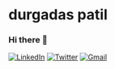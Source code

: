 # durgadas patil
### Hi there 👋
[![LinkedIn](https://raw.githubusercontent.com/durgadaspatil45/durgadaspatil45/master/assets/linkedin-badge.svg)](https://www.linkedin.com/in/durgadaspatil)
[![Twitter](https://raw.githubusercontent.com/durgadaspatil45/durgadaspatil45/master/assets/twitter-badge.svg)](https://x.com/durgadaspatil45)
[![Gmail](https://raw.githubusercontent.com/durgadaspatil45/durgadaspatil45/master/assets/gmail-badge.svg)](mailto:durgadaspatil45@gmail.com)
